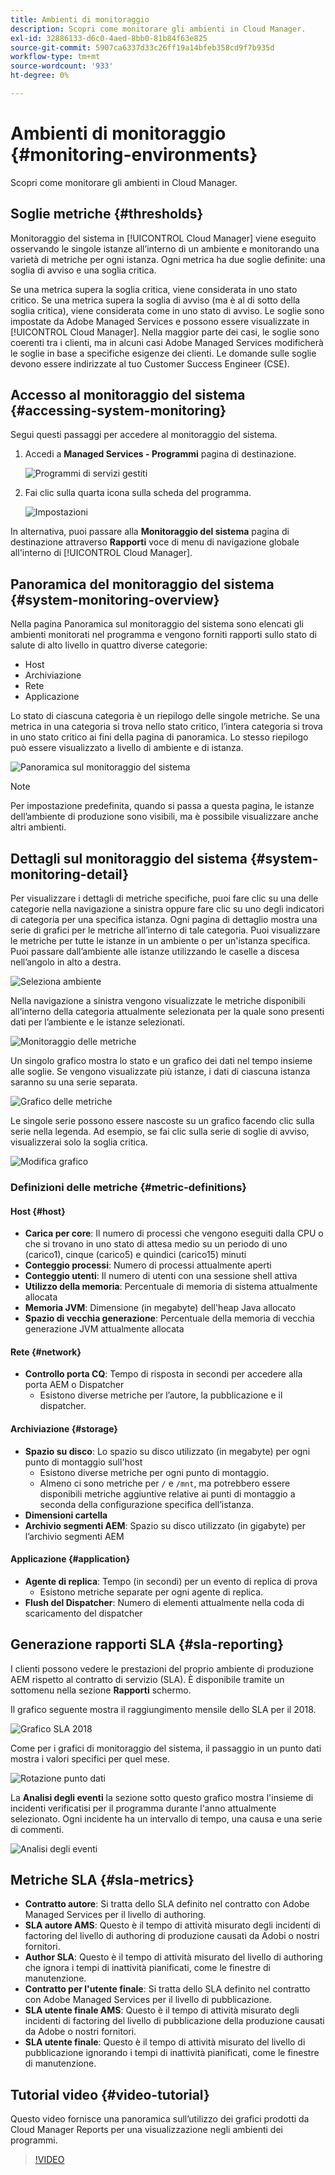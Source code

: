 ```yaml
---
title: Ambienti di monitoraggio
description: Scopri come monitorare gli ambienti in Cloud Manager.
exl-id: 32886133-d6c0-4aed-8bb0-81b84f63e825
source-git-commit: 5907ca6337d33c26ff19a14bfeb358cd9f7b935d
workflow-type: tm+mt
source-wordcount: '933'
ht-degree: 0%

---
```



# Ambienti di monitoraggio {#monitoring-environments}

Scopri come monitorare gli ambienti in Cloud Manager.

## Soglie metriche {#thresholds}

Monitoraggio del sistema in [!UICONTROL Cloud Manager] viene eseguito osservando le singole istanze all’interno di un ambiente e monitorando una varietà di metriche per ogni istanza. Ogni metrica ha due soglie definite: una soglia di avviso e una soglia critica.

Se una metrica supera la soglia critica, viene considerata in uno stato critico. Se una metrica supera la soglia di avviso (ma è al di sotto della soglia critica), viene considerata come in uno stato di avviso. Le soglie sono impostate da Adobe Managed Services e possono essere visualizzate in [!UICONTROL Cloud Manager]. Nella maggior parte dei casi, le soglie sono coerenti tra i clienti, ma in alcuni casi Adobe Managed Services modificherà le soglie in base a specifiche esigenze dei clienti. Le domande sulle soglie devono essere indirizzate al tuo Customer Success Engineer (CSE).

## Accesso al monitoraggio del sistema {#accessing-system-monitoring}

Segui questi passaggi per accedere al monitoraggio del sistema.

1. Accedi a **Managed Services - Programmi** pagina di destinazione.

   ![Programmi di servizi gestiti](/help/assets/ProgramLanding.png)

1. Fai clic sulla quarta icona sulla scheda del programma.

   ![Impostazioni](/help/assets/first-timea1.png)


In alternativa, puoi passare alla **Monitoraggio del sistema** pagina di destinazione attraverso **Rapporti** voce di menu di navigazione globale all&#39;interno di [!UICONTROL Cloud Manager].

## Panoramica del monitoraggio del sistema {#system-monitoring-overview}

Nella pagina Panoramica sul monitoraggio del sistema sono elencati gli ambienti monitorati nel programma e vengono forniti rapporti sullo stato di salute di alto livello in quattro diverse categorie:

* Host
* Archiviazione
* Rete
* Applicazione

Lo stato di ciascuna categoria è un riepilogo delle singole metriche. Se una metrica in una categoria si trova nello stato critico, l’intera categoria si trova in uno stato critico ai fini della pagina di panoramica. Lo stesso riepilogo può essere visualizzato a livello di ambiente e di istanza.

![Panoramica sul monitoraggio del sistema](/help/assets/System-Monitoring-Reports.png)

>[!NOTE]
>
>Per impostazione predefinita, quando si passa a questa pagina, le istanze dell’ambiente di produzione sono visibili, ma è possibile visualizzare anche altri ambienti.

## Dettagli sul monitoraggio del sistema {#system-monitoring-detail}

Per visualizzare i dettagli di metriche specifiche, puoi fare clic su una delle categorie nella navigazione a sinistra oppure fare clic su uno degli indicatori di categoria per una specifica istanza. Ogni pagina di dettaglio mostra una serie di grafici per le metriche all’interno di tale categoria. Puoi visualizzare le metriche per tutte le istanze in un ambiente o per un&#39;istanza specifica. Puoi passare dall’ambiente alle istanze utilizzando le caselle a discesa nell’angolo in alto a destra.

![Seleziona ambiente](/help/assets/System_Monitoring1.png)

Nella navigazione a sinistra vengono visualizzate le metriche disponibili all’interno della categoria attualmente selezionata per la quale sono presenti dati per l’ambiente e le istanze selezionati.

![Monitoraggio delle metriche](/help/assets/System_Monitoring2.png)

Un singolo grafico mostra lo stato e un grafico dei dati nel tempo insieme alle soglie. Se vengono visualizzate più istanze, i dati di ciascuna istanza saranno su una serie separata.

![Grafico delle metriche](/help/assets/Monitoring_Graphs1.png)

Le singole serie possono essere nascoste su un grafico facendo clic sulla serie nella legenda.
Ad esempio, se fai clic sulla serie di soglie di avviso, visualizzerai solo la soglia critica.

![Modifica grafico](/help/assets/Monitoring_Graphs2.png)

### Definizioni delle metriche {#metric-definitions}

#### Host {#host}

* **Carica per core**: Il numero di processi che vengono eseguiti dalla CPU o che si trovano in uno stato di attesa medio su un periodo di uno (carico1), cinque (carico5) e quindici (carico15) minuti
* **Conteggio processi**: Numero di processi attualmente aperti
* **Conteggio utenti**: Il numero di utenti con una sessione shell attiva
* **Utilizzo della memoria**: Percentuale di memoria di sistema attualmente allocata
* **Memoria JVM**: Dimensione (in megabyte) dell&#39;heap Java allocato
* **Spazio di vecchia generazione**: Percentuale della memoria di vecchia generazione JVM attualmente allocata

#### Rete {#network}

* **Controllo porta CQ**: Tempo di risposta in secondi per accedere alla porta AEM o Dispatcher
   * Esistono diverse metriche per l’autore, la pubblicazione e il dispatcher.

#### Archiviazione {#storage}

* **Spazio su disco**: Lo spazio su disco utilizzato (in megabyte) per ogni punto di montaggio sull&#39;host
   * Esistono diverse metriche per ogni punto di montaggio.
   * Almeno ci sono metriche per `/` e `/mnt`, ma potrebbero essere disponibili metriche aggiuntive relative ai punti di montaggio a seconda della configurazione specifica dell’istanza.
* **Dimensioni cartella**
* **Archivio segmenti AEM**: Spazio su disco utilizzato (in gigabyte) per l’archivio segmenti AEM

#### Applicazione {#application}

* **Agente di replica**: Tempo (in secondi) per un evento di replica di prova
   * Esistono metriche separate per ogni agente di replica.
* **Flush del Dispatcher**: Numero di elementi attualmente nella coda di scaricamento del dispatcher

## Generazione rapporti SLA {#sla-reporting}

I clienti possono vedere le prestazioni del proprio ambiente di produzione AEM rispetto al contratto di servizio (SLA). È disponibile tramite un sottomenu nella sezione **Rapporti** schermo.

Il grafico seguente mostra il raggiungimento mensile dello SLA per il 2018.

![Grafico SLA 2018](/help/assets/SLA-Reports-one.png)

Come per i grafici di monitoraggio del sistema, il passaggio in un punto dati mostra i valori specifici per quel mese.

![Rotazione punto dati](/help/assets/SLA-Reports-two.png)

La **Analisi degli eventi** la sezione sotto questo grafico mostra l&#39;insieme di incidenti verificatisi per il programma durante l&#39;anno attualmente selezionato. Ogni incidente ha un intervallo di tempo, una causa e una serie di commenti.

![Analisi degli eventi](/help/assets/sla-reporting3.png)

## Metriche SLA {#sla-metrics}

* **Contratto autore**: Si tratta dello SLA definito nel contratto con Adobe Managed Services per il livello di authoring.
* **SLA autore AMS**: Questo è il tempo di attività misurato degli incidenti di factoring del livello di authoring di produzione causati da Adobi o nostri fornitori.
* **Author SLA**: Questo è il tempo di attività misurato del livello di authoring che ignora i tempi di inattività pianificati, come le finestre di manutenzione.
* **Contratto per l&#39;utente finale**: Si tratta dello SLA definito nel contratto con Adobe Managed Services per il livello di pubblicazione.
* **SLA utente finale AMS**: Questo è il tempo di attività misurato degli incidenti di factoring del livello di pubblicazione della produzione causati da Adobe o nostri fornitori.
* **SLA utente finale**: Questo è il tempo di attività misurato del livello di pubblicazione ignorando i tempi di inattività pianificati, come le finestre di manutenzione.

## Tutorial video {#video-tutorial}

Questo video fornisce una panoramica sull’utilizzo dei grafici prodotti da Cloud Manager Reports per una visualizzazione negli ambienti dei programmi.

>[!VIDEO](https://video.tv.adobe.com/v/26315/)
